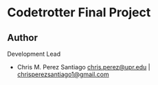 # Codetrotter Final Project

**Author**
-----------------
Development Lead

 - Chris M. Perez Santiago   chris.perez@upr.edu | chrisperezsantiago1@gmail.com
